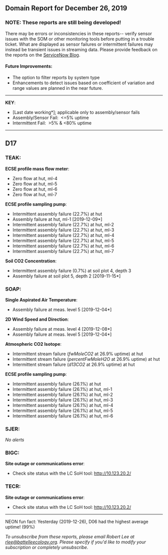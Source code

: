 ## Domain Report for December 26, 2019


### NOTE: These reports are still being developed!
There may be errors or inconsistencies in these reports-- verify sensor issues with the SOM or other monitoring tools before putting in a trouble ticket. What are displayed as sensor failures or intermittent failures may instead be transient issues in streaming data.
Please provide feedback on the reports on the [ServiceNow Blog](https://neon.service-now.com/community?id=community_blog&sys_id=9b4fbe8adbed734017ecf9041d9619be).

#### Future Improvements: 
 - The option to filter reports by system type 
 - Enhancements to detect issues based on coefficient of variation and range values are planned in the near future.

***

**KEY**:

 - [Last date working*]; applicable only to assembly/sensor fails
 - Assembly/Sensor Fail:&nbsp;&nbsp;<=5% uptime
 - Intermittent Fail:&nbsp;&nbsp;>5% & <80% uptime

***
## D17

### TEAK:

**ECSE profile mass flow meter**:
 - Zero flow at hut, ml-4
 - Zero flow at hut, ml-5
 - Zero flow at hut, ml-6
 - Zero flow at hut, ml-7

**ECSE profile sampling pump**:
 - Intermittent assembly failure (22.7%) at hut
 - Assembly failure at hut, ml-1 [2019-12-09*]
 - Intermittent assembly failure (22.7%) at hut, ml-2
 - Intermittent assembly failure (22.7%) at hut, ml-3
 - Intermittent assembly failure (22.7%) at hut, ml-4
 - Intermittent assembly failure (22.7%) at hut, ml-5
 - Intermittent assembly failure (22.7%) at hut, ml-6
 - Intermittent assembly failure (22.7%) at hut, ml-7

**Soil CO2 Concentration**:
 - Intermittent assembly failure (0.7%) at soil plot 4, depth 3
 - Assembly failure at soil plot 5, depth 2 [2019-11-15*]

### SOAP:

**Single Aspirated Air Temperature**:
 - Assembly failure at meas. level 5 [2019-12-04*]

**2D Wind Speed and Direction**:
 - Assembly failure at meas. level 4 [2019-12-08*]
 - Assembly failure at meas. level 5 [2019-12-04*]

**Atmospheric CO2 Isotope**:
 - Intermittent stream failure (_fwMoleCO2_ at 26.9% uptime) at hut
 - Intermittent stream failure (_percentFwMoleH2O_ at 26.9% uptime) at hut
 - Intermittent stream failure (_d13CO2_ at 26.9% uptime) at hut

**ECSE profile sampling pump**:
 - Intermittent assembly failure (26.1%) at hut
 - Intermittent assembly failure (26.1%) at hut, ml-1
 - Intermittent assembly failure (26.1%) at hut, ml-2
 - Intermittent assembly failure (26.1%) at hut, ml-3
 - Intermittent assembly failure (26.1%) at hut, ml-4
 - Intermittent assembly failure (26.1%) at hut, ml-5
 - Intermittent assembly failure (26.1%) at hut, ml-6

### SJER:

_No alerts_

### BIGC:

**Site outage or communications error**:
 - Check site status with the LC SoH tool: http://10.123.20.2/

### TECR:

**Site outage or communications error**:
 - Check site status with the LC SoH tool: http://10.123.20.2/

***
NEON fun fact: Yesterday (2019-12-26), D06 had the highest average uptime! (99%)

_To unsubscribe from these reports, please email Robert Lee at rlee@battelleecology.org. Please specify if you'd like to modify your subscription or completely unsubscribe._
